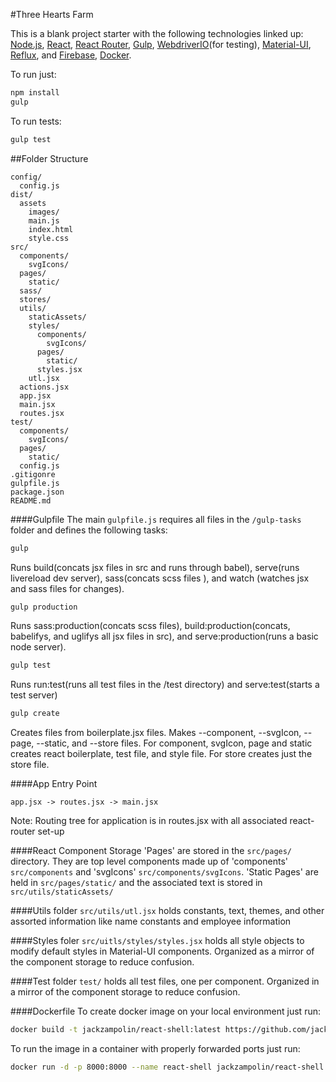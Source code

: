 #Three Hearts Farm

This is a blank project starter with the following technologies linked up: [Node.js](https://nodejs.org/), [React](http://facebook.github.io/react/), [React Router](http://rackt.github.io/react-router/), [Gulp](http://gulpjs.com/), [WebdriverIO](http://webdriver.io/)(for testing), [Material-UI](http://material-ui.com/#/), [Reflux](https://github.com/reflux/refluxjs), and  [Firebase](https://www.firebase.com/), [Docker](https://www.docker.com/).

To run just:
```bash
npm install
gulp
```

To run tests:
```bash
gulp test
```

##Folder Structure

```
config/
  config.js
dist/
  assets
    images/
    main.js
    index.html
    style.css
src/
  components/
    svgIcons/
  pages/
    static/
  sass/
  stores/
  utils/
    staticAssets/
    styles/
      components/
        svgIcons/
      pages/
        static/
      styles.jsx
    utl.jsx
  actions.jsx
  app.jsx
  main.jsx
  routes.jsx
test/
  components/
    svgIcons/
  pages/
    static/
  config.js
.gitigonre
gulpfile.js
package.json
README.md
```
####Gulpfile
The main <code>gulpfile.js</code> requires all files in the <code>/gulp-tasks</code> folder and defines the following tasks:
```bash
gulp
```
Runs build(concats jsx files in src and runs through babel), serve(runs livereload dev server), sass(concats scss files ), and watch (watches jsx and sass files for changes).
```bash
gulp production
```
Runs sass:production(concats scss files), build:production(concats, babelifys, and uglifys all jsx files in src), and serve:production(runs a basic node server).
```bash
gulp test
```
Runs run:test(runs all test files in the /test directory) and serve:test(starts a test server)
```bash
gulp create
```
Creates files from boilerplate.jsx files. Makes --component, --svgIcon, --page, --static, and --store files.  For component, svgIcon, page and static creates react boilerplate, test file, and style file.  For store creates just the store file.

####App Entry Point
```
app.jsx -> routes.jsx -> main.jsx
```
Note: Routing tree for application is in routes.jsx with all associated react-router set-up

####React Component Storage
'Pages' are stored in the <code>src/pages/</code> directory.  They are top level components made up of 'components' <code>src/components</code> and 'svgIcons' <code>src/components/svgIcons</code>.  'Static Pages' are held in <code>src/pages/static/</code> and the associated text is stored in <code>src/utils/staticAssets/</code>

####Utils folder
<code>src/utils/utl.jsx</code> holds constants, text, themes, and other assorted information like name constants and employee information

####Styles foler
<code>src/uitls/styles/styles.jsx</code> holds all style objects to modify default styles in Material-UI components.  Organized as a mirror of the component storage to reduce confusion.

####Test folder
<code>test/</code> holds all test files, one per component.  Organized in a mirror of the component storage to reduce confusion.

####Dockerfile
To create docker image on your local environment just run:
```bash
docker build -t jackzampolin/react-shell:latest https://github.com/jackzampolin/react-shell.git
```

To run the image in a container with properly forwarded ports just run:
```bash
docker run -d -p 8000:8000 --name react-shell jackzampolin/react-shell:latest
```
